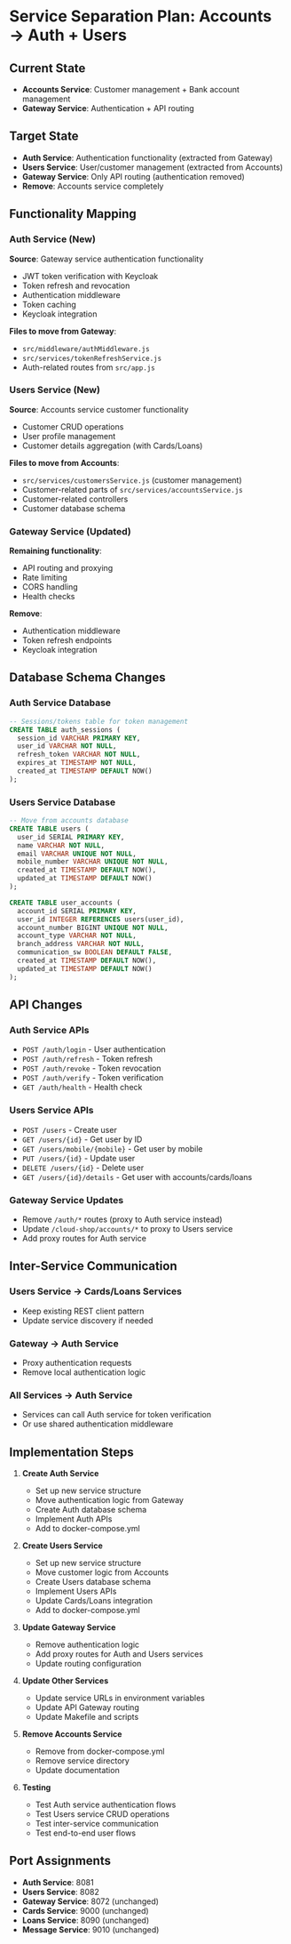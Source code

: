 # Service Separation Plan: Accounts → Auth + Users

## Current State
- **Accounts Service**: Customer management + Bank account management
- **Gateway Service**: Authentication + API routing

## Target State
- **Auth Service**: Authentication functionality (extracted from Gateway)
- **Users Service**: User/customer management (extracted from Accounts)
- **Gateway Service**: Only API routing (authentication removed)
- **Remove**: Accounts service completely

## Functionality Mapping

### Auth Service (New)
**Source**: Gateway service authentication functionality
- JWT token verification with Keycloak
- Token refresh and revocation
- Authentication middleware
- Token caching
- Keycloak integration

**Files to move from Gateway**:
- `src/middleware/authMiddleware.js`
- `src/services/tokenRefreshService.js`
- Auth-related routes from `src/app.js`

### Users Service (New)
**Source**: Accounts service customer functionality
- Customer CRUD operations
- User profile management
- Customer details aggregation (with Cards/Loans)

**Files to move from Accounts**:
- `src/services/customersService.js` (customer management)
- Customer-related parts of `src/services/accountsService.js`
- Customer-related controllers
- Customer database schema

### Gateway Service (Updated)
**Remaining functionality**:
- API routing and proxying
- Rate limiting
- CORS handling
- Health checks

**Remove**:
- Authentication middleware
- Token refresh endpoints
- Keycloak integration

## Database Schema Changes

### Auth Service Database
```sql
-- Sessions/tokens table for token management
CREATE TABLE auth_sessions (
  session_id VARCHAR PRIMARY KEY,
  user_id VARCHAR NOT NULL,
  refresh_token VARCHAR NOT NULL,
  expires_at TIMESTAMP NOT NULL,
  created_at TIMESTAMP DEFAULT NOW()
);
```

### Users Service Database
```sql
-- Move from accounts database
CREATE TABLE users (
  user_id SERIAL PRIMARY KEY,
  name VARCHAR NOT NULL,
  email VARCHAR UNIQUE NOT NULL,
  mobile_number VARCHAR UNIQUE NOT NULL,
  created_at TIMESTAMP DEFAULT NOW(),
  updated_at TIMESTAMP DEFAULT NOW()
);

CREATE TABLE user_accounts (
  account_id SERIAL PRIMARY KEY,
  user_id INTEGER REFERENCES users(user_id),
  account_number BIGINT UNIQUE NOT NULL,
  account_type VARCHAR NOT NULL,
  branch_address VARCHAR NOT NULL,
  communication_sw BOOLEAN DEFAULT FALSE,
  created_at TIMESTAMP DEFAULT NOW(),
  updated_at TIMESTAMP DEFAULT NOW()
);
```

## API Changes

### Auth Service APIs
- `POST /auth/login` - User authentication
- `POST /auth/refresh` - Token refresh
- `POST /auth/revoke` - Token revocation
- `POST /auth/verify` - Token verification
- `GET /auth/health` - Health check

### Users Service APIs
- `POST /users` - Create user
- `GET /users/{id}` - Get user by ID
- `GET /users/mobile/{mobile}` - Get user by mobile
- `PUT /users/{id}` - Update user
- `DELETE /users/{id}` - Delete user
- `GET /users/{id}/details` - Get user with accounts/cards/loans

### Gateway Service Updates
- Remove `/auth/*` routes (proxy to Auth service instead)
- Update `/cloud-shop/accounts/*` to proxy to Users service
- Add proxy routes for Auth service

## Inter-Service Communication

### Users Service → Cards/Loans Services
- Keep existing REST client pattern
- Update service discovery if needed

### Gateway → Auth Service
- Proxy authentication requests
- Remove local authentication logic

### All Services → Auth Service
- Services can call Auth service for token verification
- Or use shared authentication middleware

## Implementation Steps

1. **Create Auth Service**
   - Set up new service structure
   - Move authentication logic from Gateway
   - Create Auth database schema
   - Implement Auth APIs
   - Add to docker-compose.yml

2. **Create Users Service**
   - Set up new service structure
   - Move customer logic from Accounts
   - Create Users database schema
   - Implement Users APIs
   - Update Cards/Loans integration
   - Add to docker-compose.yml

3. **Update Gateway Service**
   - Remove authentication logic
   - Add proxy routes for Auth and Users services
   - Update routing configuration

4. **Update Other Services**
   - Update service URLs in environment variables
   - Update API Gateway routing
   - Update Makefile and scripts

5. **Remove Accounts Service**
   - Remove from docker-compose.yml
   - Remove service directory
   - Update documentation

6. **Testing**
   - Test Auth service authentication flows
   - Test Users service CRUD operations
   - Test inter-service communication
   - Test end-to-end user flows

## Port Assignments
- **Auth Service**: 8081
- **Users Service**: 8082
- **Gateway Service**: 8072 (unchanged)
- **Cards Service**: 9000 (unchanged)
- **Loans Service**: 8090 (unchanged)
- **Message Service**: 9010 (unchanged)
